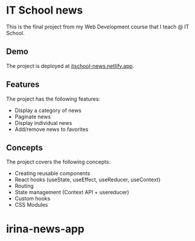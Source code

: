 # IT School news

This is the final project from my Web Development course that I teach @ IT School.

## Demo

The project is deployed at [itschool-news.netlify.app](https://itschool-news.netlify.app).

## Features

The project has the following features:
* Display a category of news
* Paginate news
* Display individual news
* Add/remove news to favorites

## Concepts

The project covers the following concepts:
* Creating reusable components
* React hooks (useState, useEffect, useReducer, useContext)
* Routing
* State management (Context API + usereducer)
* Custom hooks
* CSS Modules
# irina-news-app
